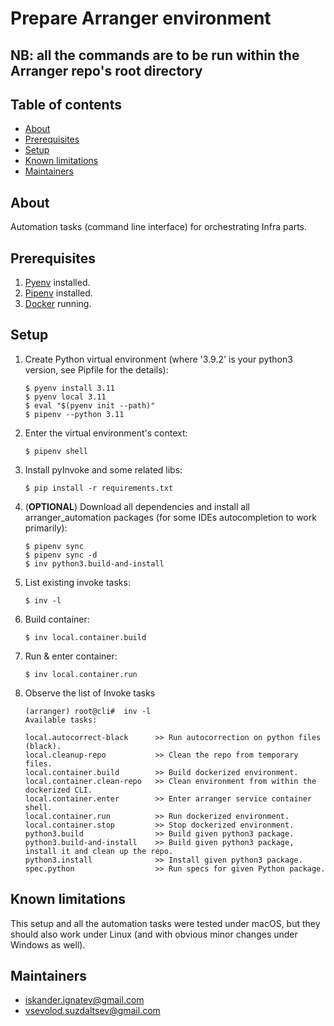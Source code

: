 # Prepare Arranger environment

## NB: all the commands are to be run within the Arranger repo's root directory

## Table of contents

* [About](#about)
* [Prerequisites](#prerequisites)
* [Setup](#setup)
* [Known limitations](#known-limitations)
* [Maintainers](#maintainers)

## About <div id='about'/>

Automation tasks (command line interface) for orchestrating Infra parts.

## Prerequisites <div id='prerequisites'/>

1. [Pyenv](https://github.com/pyenv/pyenv) installed.
2. [Pipenv](https://pypi.org/project/pipenv/) installed.
3. [Docker](https://www.docker.com) running.

## Setup <div id='setup'/>

1. Create Python virtual environment (where '3.9.2' is your python3 version, see Pipfile for the details):

   ```shell
   $ pyenv install 3.11
   $ pyenv local 3.11
   $ eval "$(pyenv init --path)"
   $ pipenv --python 3.11
   ```

2. Enter the virtual environment's context:

   ```shell
   $ pipenv shell
   ```

3. Install pyInvoke and some related libs:

   ```shell
   $ pip install -r requirements.txt
   ```

4. (**OPTIONAL**) Download all dependencies and install all arranger_automation packages (for some IDEs autocompletion
   to
   work
   primarily):

   ```shell
   $ pipenv sync
   $ pipenv sync -d
   $ inv python3.build-and-install
   ```

5. List existing invoke tasks:

   ```shell
   $ inv -l
   ```

6. Build container:

   ```shell
   $ inv local.container.build
   ```

7. Run & enter container:

   ```shell
   $ inv local.container.run
   ```
8. Observe the list of Invoke tasks

   ```shell
   (arranger) root@cli#  inv -l
   Available tasks:

   local.autocorrect-black      >> Run autocorrection on python files (black).
   local.cleanup-repo           >> Clean the repo from temporary files.
   local.container.build        >> Build dockerized environment.
   local.container.clean-repo   >> Clean environment from within the dockerized CLI.
   local.container.enter        >> Enter arranger service container shell.
   local.container.run          >> Run dockerized environment.
   local.container.stop         >> Stop dockerized environment.
   python3.build                >> Build given python3 package.
   python3.build-and-install    >> Build given python3 package, install it and clean up the repo.
   python3.install              >> Install given python3 package.
   spec.python                  >> Run specs for given Python package.
   ```

## Known limitations <div id='known-limitations'/>

This setup and all the automation tasks were tested under macOS, but they should also work under Linux (and with obvious
minor changes under Windows as well).

## Maintainers <div id='maintainers'/>

* [iskander.ignatev@gmail.com](mailto:iskander.ignatev@gmail.com?subject=prepare-)
* [vsevolod.suzdaltsev@gmail.com](mailto:vsevolod.suzdaltsev@gmail.com?subject=prepare-)
